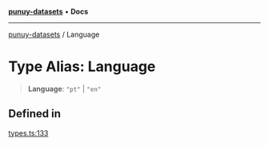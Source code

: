 [**punuy-datasets**](../README.md) • **Docs**

***

[punuy-datasets](../README.md) / Language

# Type Alias: Language

> **Language**: `"pt"` \| `"en"`

## Defined in

[types.ts:133](https://github.com/andrefs/punuy-datasets/blob/62395e22607c10316d273a1041b6312c8db74143/src/lib/types.ts#L133)
